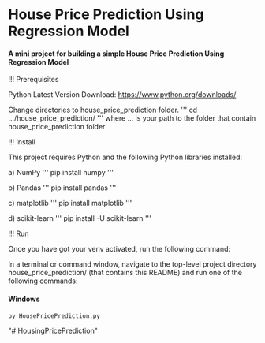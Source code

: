 # House Price Prediction Using Regression Model
#### A mini project for building a simple House Price Prediction Using Regression Model

!!! Prerequisites

Python Latest Version Download:
https://www.python.org/downloads/

Change directories to house_price_prediction folder.
'''
cd .../house_price_prediction/
'''
where ... is your path to the folder that contain house_price_prediction folder

!!! Install

This project requires Python and the following Python libraries installed:

a) NumPy
'''
pip install numpy
'''

b) Pandas
'''
pip install pandas
'''

c) matplotlib
'''
pip install matplotlib
'''

d) scikit-learn
'''
pip install -U scikit-learn
'''

!!! Run

Once you have got your venv activated, run the following command:

In a terminal or command window, navigate to the top-level project directory house_price_prediction/ (that contains this README) and run one of the following commands:

#### Windows
```
py HousePricePrediction.py
```
"# HousingPricePrediction" 
